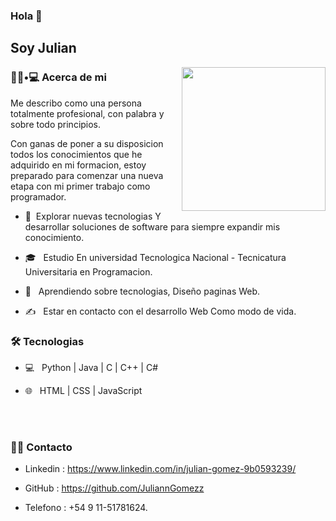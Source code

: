 ### Hola 👋<h2> Soy Julian</h2>

<img align='right' src="https://media.giphy.com/media/M9gbBd9nbDrOTu1Mqx/giphy.gif" width="230">

<h3> 👨🏻•💻 Acerca de mi </h3>

Me describo como una persona totalmente profesional, con palabra y sobre todo principios. 

Con ganas de poner a su disposicion todos los conocimientos que he adquirido en mi formacion, 
estoy preparado para comenzar una nueva etapa con mi primer trabajo como programador.


- 🤔 &nbsp;Explorar nuevas tecnologias Y desarrollar soluciones de software para siempre expandir mis conocimiento.

- 🎓 &nbsp; Estudio En universidad Tecnologica Nacional - Tecnicatura Universitaria en Programacion.

- 🌱 &nbsp; Aprendiendo sobre tecnologias, Diseño paginas Web.

- ✍️ &nbsp; Estar en contacto con el desarrollo Web Como modo de vida.



<h3>🛠 Tecnologias </h3>



- 💻 &nbsp; Python | Java | C | C++ | C#

- 🌐 &nbsp; HTML | CSS | JavaScript 
<!--

- 🛢 &nbsp; MySQL | MongoDB
-->

<br/><br/>

<h3> 🤝🏻 Contacto </h3>

- Linkedin : https://www.linkedin.com/in/julian-gomez-9b0593239/

- GitHub : https://github.com/JuliannGomezz

- Telefono : +54 9 11-51781624.

<br>
